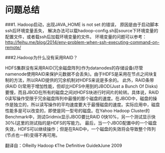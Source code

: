 # 问题总结

###1. Hadoop启动，出现JAVA_HOME is not set 的错误，
原因是由于启动脚本ssh后环境变量丢失，  解决办法可以载hadoop-config.sh前source下环境变量的配置文件，或者载ssh后加载环境变量的文件。
   环境变量的问题可以参考：http://feihu.me/blog/2014/env-problem-when-ssh-executing-command-on-remote/
   
###2.Hadoop为什么没有采用RAID？

HDFS集群没有采用RAID(冗余磁盘阵列)作为datanodes的存储设备(尽管namenode使用RAID来保护元数据不会丢失)。由于HDFS是采用在节点之间块复制的方法，所以RAID提供的冗余机制对HDFS来说是多余的。
此外，RAID条带(RAID 0)常用于增加性能，但却比HDFS中用到的JBOD(Just a Bunch Of Disks)要慢，而且JBOD在所有的磁盘之间对HDFS块进行时间片的轮转。具体说，RAID 0读写操作受限于冗余磁盘阵列中最慢的那个磁盘的速度。在JBOD中，磁盘的操作是独立的，所以读写操作的平均速度要大于最慢磁盘的速度。实际应用中，磁盘性能多是可以改变的，即使是同一型号的磁盘。在Yahoo Hadoop Cluster的Benchmark中，测试Gridmix显示JBOD要比RAID 0快10%，另一个测试显示快30%(这里的测试指的是HDFS的写能力。
最后，当一个JBOD配置中的一个磁盘失效，HDFS可以继续操作；但是在RAID中，一个磁盘的失效将会导致整个阵列(节点也一样)变得不再可用。

翻译自：OReilly Hadoop 《The Definitive Guide》June 2009
   
   
